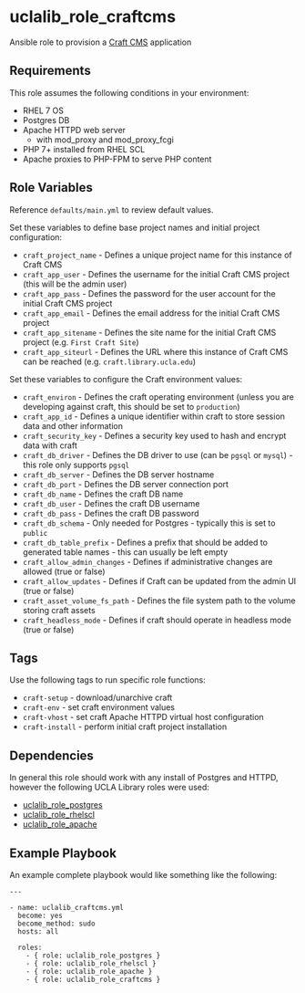 uclalib_role_craftcms
=========

Ansible role to provision a [Craft CMS](https://www.craftcms.com) application

Requirements
------------

This role assumes the following conditions in your environment:
  * RHEL 7 OS
  * Postgres DB
  * Apache HTTPD web server
    * with mod_proxy and mod_proxy_fcgi
  * PHP 7+ installed from RHEL SCL
  * Apache proxies to PHP-FPM to serve PHP content

Role Variables
--------------

Reference `defaults/main.yml` to review default values.

Set these variables to define base project names and initial project configuration:

  * `craft_project_name` - Defines a unique project name for this instance of Craft CMS
  * `craft_app_user` - Defines the username for the initial Craft CMS project (this will be the admin user)
  * `craft_app_pass` - Defines the password for the user account for the initial Craft CMS project
  * `craft_app_email` - Defines the email address for the initial Craft CMS project
  * `craft_app_sitename` - Defines the site name for the initial Craft CMS project (e.g. `First Craft Site`)
  * `craft_app_siteurl` - Defines the URL where this instance of Craft CMS can be reached (e.g. `craft.library.ucla.edu`)

Set these variables to configure the Craft environment values:

  * `craft_environ` - Defines the craft operating environment (unless you are developing against craft, this should be set to `production`)
  * `craft_app_id` - Defines a unique identifier within craft to store session data and other information
  * `craft_security_key` - Defines a security key used to hash and encrypt data with craft
  * `craft_db_driver` - Defines the DB driver to use (can be `pgsql` or `mysql`) - this role only supports `pgsql`
  * `craft_db_server` - Defines the DB server hostname
  * `craft_db_port` - Defines the DB server connection port
  * `craft_db_name` - Defines the craft DB name
  * `craft_db_user` - Defines the craft DB username
  * `craft_db_pass` - Defines the craft DB password
  * `craft_db_schema` - Only needed for Postgres - typically this is set to `public`
  * `craft_db_table_prefix` - Defines a prefix that should be added to generated table names - this can usually be left empty
  * `craft_allow_admin_changes` - Defines if administrative changes are allowed (true or false)
  * `craft_allow_updates` - Defines if Craft can be updated from the admin UI (true or false)
  * `craft_asset_volume_fs_path` - Defines the file system path to the volume storing craft assets
  * `craft_headless_mode` - Defines if craft should operate in headless mode (true or false)

Tags
----

Use the following tags to run specific role functions:

  * `craft-setup` - download/unarchive craft
  * `craft-env` - set craft environment values
  * `craft-vhost` - set craft Apache HTTPD virtual host configuration
  * `craft-install` - perform initial craft project installation

Dependencies
------------

In general this role should work with any install of Postgres and HTTPD, however the following UCLA Library roles were used:

  * [uclalib_role_postgres](https://github.com/UCLALibrary/uclalib_role_postgresql)
  * [uclalib_role_rhelscl](https://github.com/UCLALibrary/uclalib_role_rhelscl)
  * [uclalib_role_apache](https://github.com/UCLALibrary/uclalib_role_apache)

Example Playbook
----------------

An example complete playbook would like something like the following:

```
---

- name: uclalib_craftcms.yml
  become: yes
  become_method: sudo
  hosts: all

  roles:
    - { role: uclalib_role_postgres }
    - { role: uclalib_role_rhelscl }
    - { role: uclalib_role_apache }
    - { role: uclalib_role_craftcms }
```
